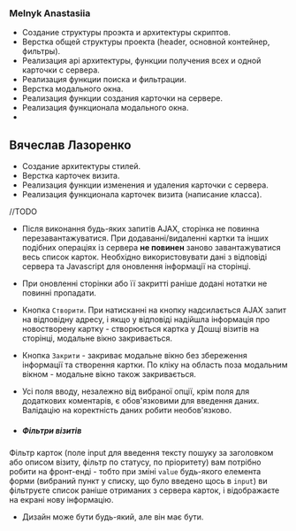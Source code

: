 ### Melnyk Anastasiia
 - Создание структуры проэкта и архитектуры скриптов.
 - Верстка общей структуры проекта (header, основной контейнер, фильтры).
 - Реализация api архитектуры, функции получения всех и одной карточки с сервера. 
 - Реализация функции поиска и фильтрации. 
 - Верстка модального окна.
 - Реализация функции создания карточки на сервере.
 - Реализация функционала модального окна.
 - 

 


## Вячеслав Лазоренко
 - Создание архитектуры стилей.
 - Верстка карточек визита.
 - Реализация функции изменения и удаления карточки с сервера.
 - Реализация функционала карточек визита (написание класса).



//TODO 
- Після виконання будь-яких запитів AJAX, сторінка не повинна перезавантажуватися. При додаванні/видаленні картки та інших подібних операціях із сервера **не повинен** заново завантажуватися весь список карток. Необхідно використовувати дані з відповіді сервера та Javascript для оновлення інформації на сторінці.
- При оновленні сторінки або її закритті раніше додані нотатки не повинні пропадати.

- Кнопка `Створити`. При натисканні на кнопку надсилається AJAX запит на відповідну адресу, і якщо у відповіді надійшла інформація про новостворену картку - створюється картка у Дошці візитів на сторінці, модальне вікно закривається.
- Кнопка `Закрити` - закриває модальне вікно без збереження інформації та створення картки. По кліку на область поза модальним вікном - модальне вікно також закривається.
- Усі поля вводу, незалежно від вибраної опції, крім поля для додаткових коментарів, є обов'язковими для введення даних. Валідацію на коректність даних робити необов'язково.
- ##### Фільтри візитів
Фільтр карток (поле input для введення тексту пошуку за заголовком або описом візиту, фільтр по статусу, по пріоритету) вам потрібно робити на фронт-енді - тобто при зміні `value` будь-якого елемента форми (вибраний пункт у списку, що було введено щось в `input`) ви фільтруєте список раніше отриманих з сервера карток, і відображаєте на екрані нову інформацію.
- Дизайн може бути будь-який, але він має бути.
